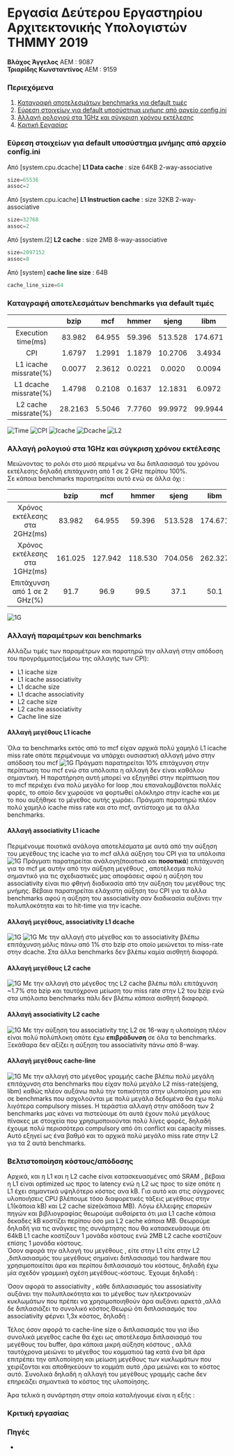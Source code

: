 # Εργασία Δεύτερου Εργαστηρίου Αρχιτεκτονικής Υπολογιστών ΤΗΜΜΥ 2019

**Βλάχος Άγγελος** ΑΕΜ : 9087  
**Τριαρίδης Κωνσταντίνος** ΑΕΜ : 9159

### Περιεχόμενα
1. [Καταγραφή αποτελεσμάτων benchmarks για default τιμές](https://github.com/kostino/ComputerArchitectureLab2#καταγραφή-αποτελεσμάτων-benchmarks-για-default-τιμές)
2. [Εύρεση στοιχείων για  default υποσύστημα μνήμης από αρχείο config.ini](https://github.com/kostino/ComputerArchitectureLab2#Εύρεση-στοιχείων-για-default-υποσύστημα-μνήμης-από-αρχείο-configini)
3. [Αλλαγή ρολογιού στα 1GHz και σύγκριση χρόνου εκτέλεσης](https://github.com/kostino/ComputerArchitectureLab2#αλλαγή-ρολογιού-στα-1ghz-και-σύγκριση-χρόνου-εκτέλεσης)  
4. [Κριτική Εργασίας](https://github.com/kostino/ComputerArchitectureLab2#Κριτική-εργασίας)  

### Εύρεση στοιχείων για default υποσύστημα μνήμης από αρχείο config.ini

Από [system.cpu.dcache] **L1 Data cache** : size 64KB 2-way-associative
```python
size=65536
assoc=2
```
Από [system.cpu.icache] **L1 Instruction cache** : size 32KB 2-way-associative
```python
size=32768
assoc=2
```
Από [system.l2] **L2 cache** : size 2MB 8-way-associative
```python
size=2097152
assoc=8
```
Από [system] **cache line size** : 64B
```python
cache_line_size=64
```

### Καταγραφή αποτελεσμάτων benchmarks για default τιμές
|                       |   bzip  |   mcf  |  hmmer |  sjeng  |   libm  |
|:---------------------:|:-------:|:------:|:------:|:-------:|:-------:|
|   Execution time(ms)  |  83.982 | 64.955 | 59.396 | 513.528 | 174.671 |
|          CPI          |  1.6797 | 1.2991 | 1.1879 | 10.2706 |  3.4934 |
| L1 icache missrate(%) |  0.0077 | 2.3612 | 0.0221 |  0.0020 |  0.0094 |
| L1 dcache missrate(%) |  1.4798 | 0.2108 | 0.1637 | 12.1831 |  6.0972 |
|  L2 cache missrate(%) | 28.2163 | 5.5046 | 7.7760 | 99.9972 | 99.9944 |

![Time](https://github.com/kostino/ComputerArchitectureLab2/blob/master/step%201/Default%202GHz/images/time.png?raw=true)
![CPI](https://github.com/kostino/ComputerArchitectureLab2/blob/master/step%201/Default%202GHz/images/cpi.png?raw=true)
![Icache](https://github.com/kostino/ComputerArchitectureLab2/blob/master/step%201/Default%202GHz/images/icache.png?raw=true)
![Dcache](https://github.com/kostino/ComputerArchitectureLab2/blob/master/step%201/Default%202GHz/images/dcache.png?raw=true)
![L2](https://github.com/kostino/ComputerArchitectureLab2/blob/master/step%201/Default%202GHz/images/l2.png?raw=true)

### Αλλαγή ρολογιού στα 1GHz και σύγκριση χρόνου εκτέλεσης
Μειώνοντας το ρολόι στο μισό περιμένω να δω διπλασιασμό του χρόνου εκτέλεσης δηλαδή επιτάχυνση από 1 σε 2 GHz περίπου 100%.  
Σε κάποια benchmarks παρατηρείται αυτό ενώ σε άλλα όχι :  

|                               |   bzip  |   mcf   |  hmmer  |  sjeng  |   libm  |
|:-----------------------------:|:-------:|:-------:|:-------:|:-------:|:-------:|
| Χρόνος εκτέλεσης στα 2GHz(ms) |  83.982 |  64.955 |  59.396 | 513.528 | 174.671 |
| Χρόνος εκτέλεσης στα 1GHz(ms) | 161.025 | 127.942 | 118.530 | 704.056 | 262.327 |
| Επιτάχυνση από 1 σε 2 GHz(%)  | 91.7    | 96.9    | 99.5    | 37.1    | 50.1    |

![1G](https://github.com/kostino/ComputerArchitectureLab2/blob/master/step%201/Default%202GHz/images/1g.png?raw=true)

### Αλλαγή παραμέτρων και benchmarks
Αλλάζω τιμές των παραμέτρων και παρατηρώ την αλλαγή στην απόδοση του προγράμματος(μέσω της αλλαγής των CPI):  
* L1 icache size
* L1 icache associativity
* L1 dcache size
* L1 dcache associativity
* L2 cache size
* L2 cache associativity
* Cache line size
#### Αλλαγή μεγέθους L1 icache 
Όλα τα benchmarks εκτός από το mcf είχαν αρχικά πολύ χαμηλό L1 icache miss rate οπότε περιμένουμε να υπάρχει ουσιαστική αλλαγή μόνο στην απόδοση του mcf
![1G](https://github.com/kostino/ComputerArchitectureLab2/blob/master/bench%20images/isize.png?raw=true)
Πράγματι παρατηρείται 10% επιτάχυνση στην περίπτωση του mcf ενώ στα υπόλοιπα η αλλαγή δεν είναι καθόλου σημαντική. Η παρατήρηση αυτή μπορεί να εξηγηθεί στην περίπτωση που το mcf περιέχει ένα πολύ μεγάλο for loop ,που επαναλαμβάνεται πολλές φορές, το οποίο δεν χωρούσε να φορτωθεί ολόκληρο στην icache και με το που αυξήθηκε το μέγεθος αυτής χωράει. Πράγματι παρατηρώ πλέον πολύ χαμηλό icache miss rate και στο mcf, αντίστοιχο με τα άλλα benchmarks.
#### Αλλαγή associativity L1 icache 
Περιμένουμε ποιοτικά ανάλογα αποτελέσματα με αυτά από την αύξηση του μεγέθους της icache για το mcf αλλά αύξηση του CPI για τα υπόλοιπα
![1G](https://github.com/kostino/ComputerArchitectureLab2/blob/master/bench%20images/ia.png?raw=true)
Πράγματι παρατηρείται ανάλογη(ποιοτικά και **ποσοτικά**) επιτάχυνση για το mcf με αυτήν από την αύξηση μεγέθους , αποτέλεσμα πολύ σημαντικό για τις σχεδιαστικές μας αποφάσεις αφού η αύξηση του associativity είναι πιο φθηνή διαδικασία από την αύξηση του μεγέθους της μνήμης. Βέβαια παρατηρείται ελάχιστη αύξηση του CPI για τα άλλα benchmarks αφού η αύξηση του associativity σαν διαδικασία αυξάνει την πολυπλοκότητα και το hit-time για την icache.
#### Αλλαγή μεγέθους, associativity L1 dcache 
![1G](https://github.com/kostino/ComputerArchitectureLab2/blob/master/bench%20images/dsize.png?raw=true)
![1G](https://github.com/kostino/ComputerArchitectureLab2/blob/master/bench%20images/da.png?raw=true)
Με την αλλαγή στο μέγεθος και το associativity βλέπω επιτάχυνση μόλις πάνω από 1% στο bzip στο οποίο μειώνεται το miss-rate στην dcache. Στα άλλα benchmarks δεν βλέπω καμία αισθητή διαφορά.
#### Αλλαγή μεγέθους L2 cache 
![1G](https://github.com/kostino/ComputerArchitectureLab2/blob/master/bench%20images/l2size.png?raw=true)
Με την αλλαγή στο μέγεθος της L2 cache βλέπω πάλι επιτάχυνση ~1.7% στο bzip και ταυτόχρονα μείωση του miss rate στην L2 του bzip ενώ στα υπόλοιπα benchmarks πάλι δεν βλέπω κάποια αισθητή διαφορά.
#### Αλλαγή associativity L2 cache 
![1G](https://github.com/kostino/ComputerArchitectureLab2/blob/master/bench%20images/l2a.png?raw=true)
Με την αύξηση του associativity της L2 σε 16-way η υλοποίηση πλέον είναι πολύ πολύπλοκη οπότε έχω **επιβράδυνση** σε όλα τα benchmarks. Ξεκάθαρα δεν αξίζει η αύξηση του associativity πάνω από 8-way.
#### Αλλαγή μεγέθους cache-line 
![1G](https://github.com/kostino/ComputerArchitectureLab2/blob/master/bench%20images/ls.png?raw=true)
Με την αλλαγή στο μέγεθος γραμμής cache βλέπω πολύ μεγάλη επιτάχυνση στα benchmarks που είχαν πολύ μεγάλο L2 miss-rate(sjeng, libm) καθώς πλέον αυξάνω πολύ την τοπικότητα στην υλοποίηση μου και σε benchmarks που ασχολούνται με πολύ μεγάλα δεδομένα θα έχω πολύ λιγότερα compulsory misses. Η τεράστια αλλαγή στην απόδοση των 2 benchmarks μας κάνει να πιστεύουμε ότι αυτά έχουν πολύ μεγάλους πίνακες με στοιχεία που χρησιμοποιούνται πολύ λίγες φορές, δηλαδή έχουμε πολύ περισσότερα compulsory από ότι conflict και capacity misses. Αυτό εξηγεί ως ένα βαθμό και το αρχικά πολύ μεγάλο miss rate στην L2 για τα 2 αυτά benchmarks.
### Βελτιστοποίηση κόστους/απόδοσης
Αρχικά, και η L1 και η L2 cache είναι κατασκευασμένες από SRAM , βέβαια η L1 είναι optimized ως προς το latency ενώ η L2 ως προς το size οπότε η L1 έχει σημαντικά υψηλότερο κόστος ανα kB. Για αυτό και στις σύγχρονες υλοποιήσεις CPU βλέπουμε τόσο διαφορετικές τάξεις μεγέθους στην L1(κάποια kB) και L2 cache size(κάποια MB). Λόγω έλλειψης επαρκών πηγών και βιβλιογραφίας θεωρούμε αυθαίρετα ότι μια L1 cache κάποια δεκαδες kB κοστίζει περίπου όσο μια L2 cache κάποια MB. Θεωρούμε δηλαδή για τις ανάγκες της συνάρτησης που θα κατασκευάσουμε ότι 64kB L1 cache κοστίζουν 1 μονάδα κόστους ενώ 2MB L2 cache κοστίζουν επίσης 1 μονάδα κόστους.  
Όσον αφορά την αλλαγή του μεγέθους , είτε στην L1 είτε στην L2 ,διπλασιασμός του μεγέθους σημαίνει διπλασιασμό του hardware που χρησιμοποιείται άρα και περίπου διπλασιασμό του κόστους, δηλαδή έχω μία σχεδόν γραμμική σχέση μεγέθους-κόστους.
Έχουμε δηλαδή :  


Όσον αφορά το associativity , κάθε διπλασιασμός του assosiativity αυξάνει την πολυπλοκότητα και το μέγεθος των ηλεκτρονικών κυκλωμάτων που πρέπει να χρησιμοποιηθούν άρα αυξάνει αρκετά ,αλλά δε διπλασιάζει το συνολικό κόστος.Θεωρώ ότι διπλασιασμός του associativity φέρνει 1,3x κόστος, δηλαδή :



Τέλος όσον αφορά το cache-line size ο διπλασιασμός του για ίδιο συνολικά μεγεθος cache θα έχει ως αποτέλεσμα διπλασιασμό του μεγέθους του buffer, άρα κάποια μικρή αύξηση κόστους , αλλά ταυτόχρονα μειώνει το μέγεθος του κομματιού tag κατά ένα bit άρα επιτρέπει την απλοποίηση και μείωση μεγέθους των κυκλωμάτων που χειρίζονται και αποθηκεύουν το κομμάτι αυτό ,άρα μειώνει και το κόστος αυτό. Συνολικά δηλαδή η αλλαγή του μεγέθους γραμμής cache δεν επηρεάζει σημαντικά το κόστος της υλοποίησης.

Άρα τελικά η συνάρτηση στην οποία καταλήγουμε είναι η εξής :  

### Κριτική εργασίας


### Πηγές
*
